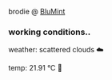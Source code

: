 brodie @ [BluMint](https://www.linkedin.com/company/blumint-io/)

<!--weather_start-->
### working conditions..

weather: scattered clouds ☁️

temp: 21.91 °C 🥶

<!--weather_end-->
